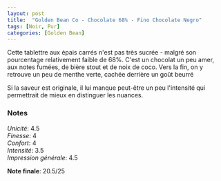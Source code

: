 ```yaml
---
layout: post
title:  "Golden Bean Co - Chocolate 68% - Fino Chocolate Negro"
tags: [Noir, Pur] 
categories: [Golden Bean]
---
```


Cette tablettre aux épais carrés n'est pas très sucrée - malgré son pourcentage relativement faible de 68%. 
C'est un chocolat un peu amer, aux notes fumées, de bière stout et de noix de coco. Vers la fin, on y retrouve un peu de menthe verte, cachée derrière un goût beurré

Si la saveur est originale, il lui manque peut-être un peu l'intensité qui permettrait de mieux en distinguer les nuances.


### Notes

_Unicité_: 4.5  
_Finesse_: 4  
_Confort_: 4  
_Intensité_: 3.5  
_Impression générale_: 4.5

**Note finale**: 20.5/25